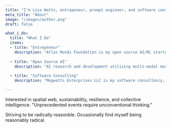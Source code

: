 ```yaml
---
title: "I’m Lisa Watts, entrepeneur, prompt engineer, and software consultant based in Philadelphia, Currently at Megawatts Enterprises"
meta_title: "About"
image: "/images/author.png"
draft: false

what_i_do:
  title: "What I Do"
  items:
  - title: "Entrepeneur"
    description: "Atlas Mundi Foundation is my open source AI/ML startup, we do 3d mapping, drone to data, and digital twin technologies to support sustainable environmental goals."  
  
  - title: "Open Source AI"
    description: "AI research and development utilizing multi-modal models, 3d environments, computer vision, and voice."
  
  - title: "Software Consulting"
    description: "Megwatts Enterprises LLC is my software consultancy, we specialize in AI/ML and 3d projects."

---
```


Interested in spatial web, sustainability, resilience, and collective intelligence. "Unprecedented events require unconventional thinking."

Striving to be radically reasonble. Occasionally find myself being reasonably radical. 
